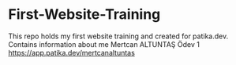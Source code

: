 # First-Website-Training
This repo holds my first website training  and  created for patika.dev.
Contains information about me
Mertcan ALTUNTAŞ
Ödev 1 
https://app.patika.dev/mertcanaltuntas